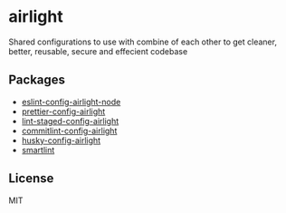 # airlight

Shared configurations to use with combine of each other to
get cleaner, better, reusable, secure and effecient codebase

## Packages

- [eslint-config-airlight-node](./packages/eslint-config-node)
- [prettier-config-airlight](./packages/prettier-config)
- [lint-staged-config-airlight](./packages/lint-staged-config)
- [commitlint-config-airlight](./packages/commitlint-config)
- [husky-config-airlight](./packages/husky-config)
- [smartlint](./packages/smartlint)

## License

MIT
